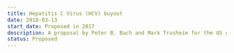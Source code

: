 ```yaml
---
title: Hepatitis C Virus (HCV) buyout
date: 2018-03-13
start_date: Proposed in 2017
description: A proposal by Peter B. Bach and Mark Trusheim for the US government to buy Gilead in order to reduce the cost of HCV.
status: Proposed
---
```

